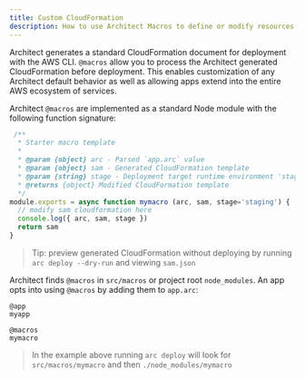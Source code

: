 ```yaml
---
title: Custom CloudFormation
description: How to use Architect Macros to define or modify resources with CloudFormation
---
```


Architect generates a standard CloudFormation document for deployment with the AWS CLI. `@macros` allow you to process the Architect generated CloudFormation before deployment. This enables customization of any Architect default behavior as well as allowing apps extend into the entire AWS ecosystem of services.

Architect `@macros` are implemented as a standard Node module with the following function signature:

```javascript
 /**
  * Starter macro template
  *
  * @param {object} arc - Parsed `app.arc` value
  * @param {object} sam - Generated CloudFormation template
  * @param {string} stage - Deployment target runtime environment 'staging' or 'production'
  * @returns {object} Modified CloudFormation template
  */
module.exports = async function mymacro (arc, sam, stage='staging') {
  // modify sam cloudformation here 
  console.log({ arc, sam, stage })
  return sam
}
```

> Tip: preview generated CloudFormation without deploying by running `arc deploy --dry-run` and viewing `sam.json`

Architect finds `@macros` in `src/macros` or project root `node_modules`. An app opts into using `@macros` by adding them to `app.arc`:

```arc
@app
myapp

@macros
mymacro
```

> In the example above running `arc deploy` will look for `src/macros/mymacro` and then `./node_modules/mymacro`

